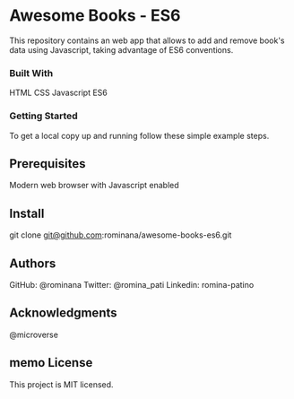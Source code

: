 # Awesome Books - ES6

This repository contains an web app that allows to add and remove book's data using Javascript, taking advantage of ES6 conventions.

### Built With
HTML
CSS
Javascript ES6

### Getting Started
To get a local copy up and running follow these simple example steps.

## Prerequisites
Modern web browser with Javascript enabled

## Install
git clone git@github.com:rominana/awesome-books-es6.git

## Authors
GitHub: @rominana
Twitter: @romina_pati
Linkedin: romina-patino

## Acknowledgments
@microverse

## memo License
This project is MIT licensed.
